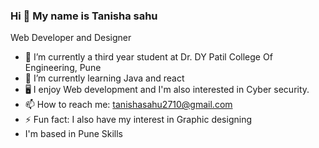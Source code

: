 ### Hi 👋 My name is Tanisha sahu
Web Developer and Designer
- 🔭 I’m currently a third year student at Dr. DY Patil College Of Engineering, Pune
- 🌱 I’m currently learning Java and react
- 🖥 I enjoy Web development and I'm also interested in Cyber security.
- 📫 How to reach me: tanishasahu2710@gmail.com
- ⚡ Fun fact: I also have my interest in Graphic designing
-  I'm based in Pune Skills 

